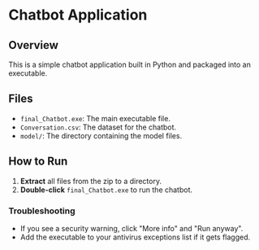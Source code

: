 # Chatbot Application

## Overview
This is a simple chatbot application built in Python and packaged into an executable.

## Files
- `final_Chatbot.exe`: The main executable file.
- `Conversation.csv`: The dataset for the chatbot.
- `model/`: The directory containing the model files.

## How to Run
1. **Extract** all files from the zip to a directory.
2. **Double-click** `final_Chatbot.exe` to run the chatbot.

### Troubleshooting
- If you see a security warning, click "More info" and "Run anyway".
- Add the executable to your antivirus exceptions list if it gets flagged.
